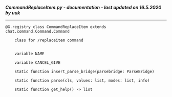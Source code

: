 ***CommandReplaceItem.py - documentation - last updated on 16.5.2020 by uuk***
___

    @G.registry class CommandReplaceItem extends chat.command.Command.Command
        
        class for /replaceitem command


        variable NAME

        variable CANCEL_GIVE

        static function insert_parse_bridge(parsebridge: ParseBridge)

        static function parse(cls, values: list, modes: list, info)

        static function get_help() -> list